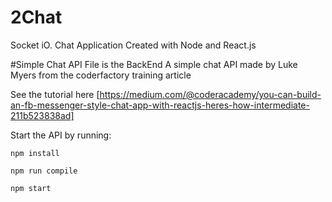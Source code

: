 # 2Chat
Socket iO. Chat Application Created with Node and React.js


#Simple Chat API File is the BackEnd
A simple chat API made by Luke Myers from the coderfactory training article

See the tutorial here [https://medium.com/@coderacademy/you-can-build-an-fb-messenger-style-chat-app-with-reactjs-heres-how-intermediate-211b523838ad]



Start the API by running:
```
npm install

npm run compile

npm start